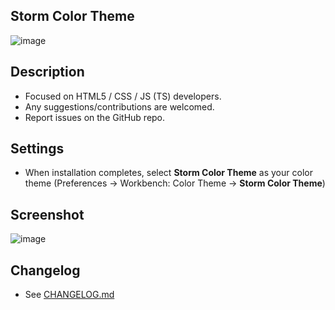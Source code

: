 ## Storm Color Theme
![image](http://img.shields.io/static/v1?label=Visual+Studio+Marketplace&message=v1.0.0&color=GREEN&style=for-the-badge)


## Description
* Focused on HTML5 / CSS / JS (TS) developers.
* Any suggestions/contributions are welcomed.
* Report issues on the GitHub repo.

## Settings
* When installation completes, select **Storm Color Theme** as your color theme (Preferences → Workbench: Color Theme → **Storm Color Theme**)

## Screenshot
![image](https://user-images.githubusercontent.com/106880242/182022539-24086d10-4b97-4773-af93-0dc42c343aba.png)

## Changelog
* See [CHANGELOG.md](https://github.com/imStoorm/storm-color-theme/edit/main/CHANGELOG.md)
